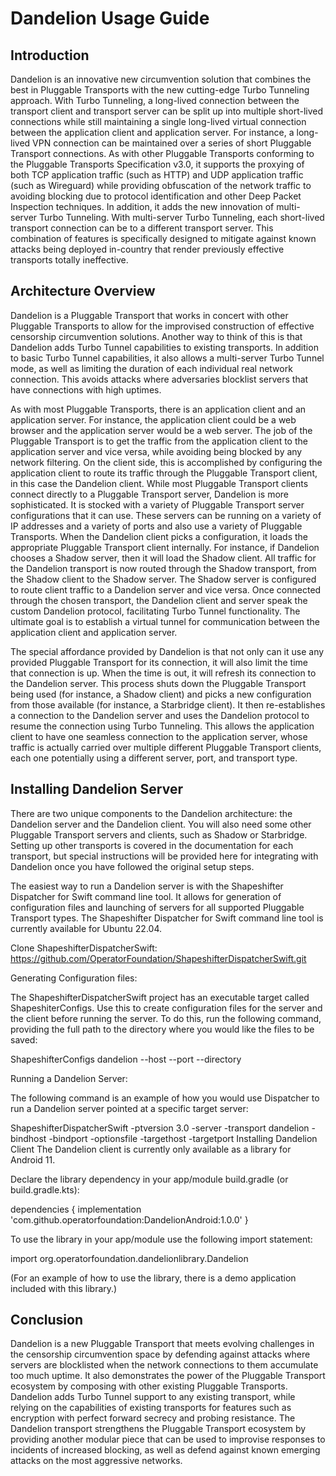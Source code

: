 # Dandelion Usage Guide

## Introduction

Dandelion is an innovative new circumvention solution that combines the best in Pluggable
Transports with the new cutting-edge Turbo Tunneling approach. With Turbo Tunneling, a long-lived connection between the transport client and transport server can be split up into multiple short-lived connections while still maintaining a single long-lived virtual connection between the application client and application server. For instance, a long-lived VPN connection can be maintained over a series of short Pluggable Transport connections. As with other Pluggable Transports conforming to the Pluggable Transports Specification v3.0, it supports the proxying of both TCP application traffic (such as HTTP) and UDP application traffic (such as Wireguard) while providing obfuscation of the network traffic to avoiding blocking due to protocol identification and other Deep Packet Inspection techniques. In addition, it adds the new innovation of multi-server Turbo Tunneling. With multi-server Turbo Tunneling, each short-lived transport connection can be to a different transport server. This combination of features is specifically designed to mitigate against known attacks being deployed in-country that render previously effective transports totally ineffective.

## Architecture Overview

Dandelion is a Pluggable Transport that works in concert with other Pluggable Transports to allow for the improvised construction of effective censorship circumvention solutions. Another way to think of this is that Dandelion adds Turbo Tunnel capabilities to existing transports. In addition to basic Turbo Tunnel capabilities, it also allows a multi-server Turbo Tunnel mode, as well as limiting the duration of each individual real network connection. This avoids attacks where adversaries blocklist servers that have connections with high uptimes.

As with most Pluggable Transports, there is an application client and an application server. For instance, the application client could be a web browser and the application server would be a web server. The job of the Pluggable Transport is to get the traffic from the application client to the application server and vice versa, while avoiding being blocked by any network filtering. On the client side, this is accomplished by configuring the application client to route its traffic through the Pluggable Transport client, in this case the Dandelion client. While most Pluggable Transport clients connect directly to a Pluggable Transport server, Dandelion is more sophisticated. It is stocked with a variety of Pluggable Transport server configurations that it can use. These servers can be running on a variety of IP addresses and a variety of ports and also use a variety of Pluggable Transports. When the Dandelion client picks a configuration, it loads the appropriate Pluggable Transport client internally. For instance, if Dandelion chooses a Shadow server, then it will load the Shadow client. All traffic for the Dandelion transport is now routed through the Shadow transport, from the Shadow client to the Shadow server. The Shadow server is configured to route client traffic to a Dandelion server and vice versa. Once connected through the chosen transport, the Dandelion client and server speak the custom Dandelion protocol, facilitating Turbo Tunnel functionality. The ultimate goal is to establish a virtual tunnel for communication between the application client and application server.

The special affordance provided by Dandelion is that not only can it use any provided Pluggable Transport for its connection, it will also limit the time that connection is up. When the time is out, it will refresh its connection to the Dandelion server. This process shuts down the Pluggable Transport being used (for instance, a Shadow client) and picks a new configuration from those available (for instance, a Starbridge client). It then re-establishes a connection to the Dandelion server and uses the Dandelion protocol to resume the connection using Turbo Tunneling. This allows the application client to have one seamless connection to the application server, whose traffic is actually carried over multiple different Pluggable Transport clients, each one potentially using a different server, port, and transport type.

## Installing Dandelion Server

There are two unique components to the Dandelion architecture: the Dandelion server and the Dandelion client. You will also need some other Pluggable Transport servers and clients, such as Shadow or Starbridge. Setting up other transports is covered in the documentation for each transport, but special instructions will be provided here for integrating with Dandelion once you have followed the original setup steps.

The easiest way to run a Dandelion server is with the Shapeshifter Dispatcher for Swift command line tool. It allows for generation of configuration files and launching of servers for all supported Pluggable Transport types. The Shapeshifter Dispatcher for Swift command line tool is currently available for Ubuntu 22.04.

Clone ShapeshifterDispatcherSwift: https://github.com/OperatorFoundation/ShapeshifterDispatcherSwift.git

Generating Configuration files:

The ShapeshifterDispatcherSwift project has an executable target called ShapeshiterConfigs. Use this to create configuration files for the server and the client before running the server. To do this, run the following command, providing the full path to the directory where you would like the files to be saved: 

ShapeshifterConfigs dandelion --host <serverIP> --port <serverPort> --directory <pathToSaveDirectory>

Running a Dandelion Server:

The following command is an example of how you would use Dispatcher to run a Dandelion server pointed at a specific target server:

ShapeshifterDispatcherSwift -ptversion 3.0 -server  -transport dandelion -bindhost <server IP> -bindport <server port> -optionsfile <path to DandelionServerConfig.json> -targethost <target IP> -targetport <target port>
Installing Dandelion Client
The Dandelion client is currently only available as a library for Android 11.

Declare the library dependency in your app/module build.gradle (or build.gradle.kts):

dependencies {
        implementation 'com.github.operatorfoundation:DandelionAndroid:1.0.0'
}

To use the library in your app/module use the following import statement:

import org.operatorfoundation.dandelionlibrary.Dandelion

(For an example of how to use the library, there is a demo application included with this library.) 

## Conclusion

Dandelion is a new Pluggable Transport that meets evolving challenges in the censorship circumvention space by defending against attacks where servers are blocklisted when the network connections to them accumulate too much uptime. It also demonstrates the power of the Pluggable Transport ecosystem by composing with other existing Pluggable Transports. Dandelion adds Turbo Tunnel support to any existing transport, while relying on the capabilities of existing transports for features such as encryption with perfect forward secrecy and probing resistance. The Dandelion transport strengthens the Pluggable Transport ecosystem by providing another modular piece that can be used to improvise responses to incidents of increased blocking, as well as defend against known emerging attacks on the most aggressive networks.
